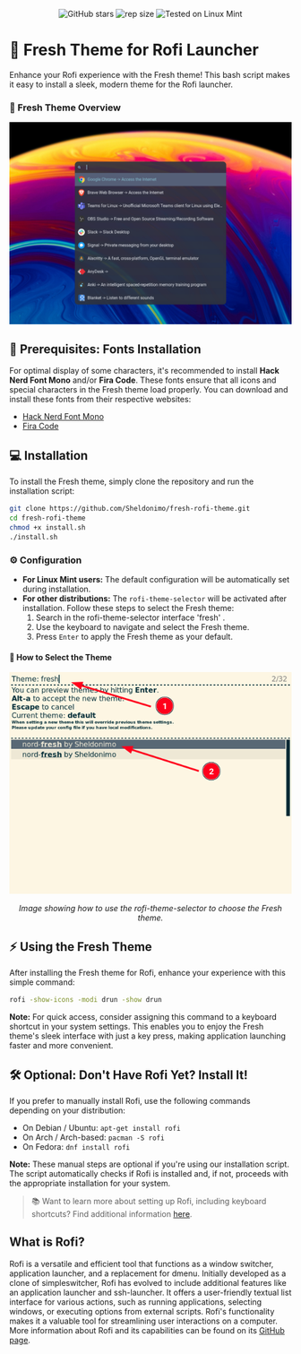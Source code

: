 <div align="center" class="tip" markdown="1" style>

![GitHub stars](https://img.shields.io/github/stars/Sheldonimo/fresh-rofi-theme) ![rep size](https://img.shields.io/github/repo-size/Sheldonimo/fresh-rofi-theme) ![Tested on Linux Mint](https://img.shields.io/badge/Tested%20on-linux_mint-brightgreen)

</div>

# 🌟 Fresh Theme for Rofi Launcher
Enhance your Rofi experience with the Fresh theme! This bash script makes it easy to install a sleek, modern theme for the Rofi launcher.

### :rocket: Fresh Theme Overview
<div align="center" class="tip" markdown="1" style>

![Fresh theme](images/fresh-theme.png)

</div>

## :star2: Prerequisites: Fonts Installation

For optimal display of some characters, it's recommended to install **Hack Nerd Font Mono** and/or **Fira Code**. These fonts ensure that all icons and special characters in the Fresh theme load properly. You can download and install these fonts from their respective websites:

- [Hack Nerd Font Mono](https://www.nerdfonts.com/font-downloads)
- [Fira Code](https://github.com/tonsky/FiraCode)

## :computer: Installation

To install the Fresh theme, simply clone the repository and run the installation script:
```bash
git clone https://github.com/Sheldonimo/fresh-rofi-theme.git
cd fresh-rofi-theme
chmod +x install.sh
./install.sh
```
### :gear: Configuration

- **For Linux Mint users:** The default configuration will be automatically set during installation.
- **For other distributions:** The `rofi-theme-selector` will be activated after installation. Follow these steps to select the Fresh theme:
  1. Search in the rofi-theme-selector interface 'fresh' .
  2. Use the keyboard to navigate and select the Fresh theme.
  3. Press `Enter` to apply the Fresh theme as your default.

#### 📸 How to Select the Theme
<div align="center">

![Fresh theme](images/rofi-theme-selector.png)

*Image showing how to use the rofi-theme-selector to choose the Fresh theme.*

</div>

## :zap: Using the Fresh Theme

After installing the Fresh theme for Rofi, enhance your experience with this simple command:

```bash
rofi -show-icons -modi drun -show drun
```

**Note:** For quick access, consider assigning this command to a keyboard shortcut in your system settings. This enables you to enjoy the Fresh theme's sleek interface with just a key press, making application launching faster and more convenient.

## 🛠 Optional: Don't Have Rofi Yet? Install It!

If you prefer to manually install Rofi, use the following commands depending on your distribution:

- On Debian / Ubuntu: `apt-get install rofi`
- On Arch / Arch-based: `pacman -S rofi`
- On Fedora: `dnf install rofi`

**Note:** These manual steps are optional if you're using our installation script. The script automatically checks if Rofi is installed and, if not, proceeds with the appropriate installation for your system.

> 📚 Want to learn more about setting up Rofi, including keyboard shortcuts? Find additional information [here](https://github.com/davatorium/rofi).


## What is Rofi?

Rofi is a versatile and efficient tool that functions as a window switcher, application launcher, and a replacement for dmenu. Initially developed as a clone of simpleswitcher, Rofi has evolved to include additional features like an application launcher and ssh-launcher. It offers a user-friendly textual list interface for various actions, such as running applications, selecting windows, or executing options from external scripts. Rofi's functionality makes it a valuable tool for streamlining user interactions on a computer. More information about Rofi and its capabilities can be found on its [GitHub page](https://github.com/davatorium/rofi).
